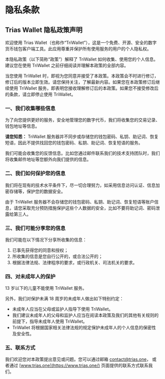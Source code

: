 # 隐私条款

## Trias Wallet 隐私政策声明

欢迎使用 Trias Wallet（也称作“TriWallet”），这是一个免费、开源、安全的数字货币钱包客户端工具。此应用尊重并保护所有使用服务的用户的个人隐私权。

本隐私政策（以下简称“政策”）解释了 TriWallet 如何收集、使用您的个人信息。建议您在使用 TriWallet 之前仔细阅读并理解本政策的全部内容。

当您使用 TriWallet 时，即视为您同意并接受了本政策。本政策会不时进行修订，修订后的版本立即生效。请您保持关注，了解最新内容。如果您在本政策修订后继续使用 TriWallet 服务，即表明您接收理解修订后的本政策。如果您不接受修改后的条款，请立即停止使用 TriWallet。

### 一、我们收集哪些信息

为了向您提供更好的服务，安全地管理您的数字代币，我们将收集您的交易记录、钱包地址等信息。

**请您知悉：** TriWallet 服务器并不同步或存储您的钱包密码、私钥、助记词、恢复短语，因此不提供找回您的钱包密码、私钥、助记词、恢复短语的服务。

我们可能会收集您的反馈信息。比如您通过邮件联系我们的技术支持团队时，我们将收集邮件地址等您额外向我们提供的信息。

### 二、我们如何保护您的信息

我们将在现有的技术水平条件下，尽一切合理努力，如采用信息访问认证、信息加密存储等，保护您的数据安全。

由于 TriWallet 服务器不会存储您的钱包密码、私钥、助记词、恢复短语等账户信息，请您采取充分预防措施保护这些个人数据的安全，比如不要将助记词、密码泄露给第三人。

### 三、我们可能分享您的信息

我们可能在以下情况下分享所收集的信息：

1.  已事先获得您的同意和授权；
2.  所收集的信息是您自行公开的，或合法公开的；
3.  根据法律法规、法律程序的要求，或行政机关、司法机关的要求。

### 四、对未成年人的保护

13 岁以下的儿童不能使用 TriWallet 服务。

另外，我们对保护未满 18 周岁的未成年人做出如下特别约定：

- 未成年人应当在父母或监护人指导下使用 TriWallet。
- 我们建议未成年人的父母和监护人应当在阅读本政策及我们的其他有关规则的前提下，指导未成年人使用 TriWallet。
- TriWallet 将根据国家相关法律法规的规定保护未成年人的个人信息的保密性及安全性。

### 五、联系方式

我们欢迎您对本政策提出意见或问题。您可以通过邮箱 [contact@trias.one](mailto:contact@trias.one)， 或者通过 [www.trias.one](https://www.trias.one/) 页面提供的联系方式联系我们。
